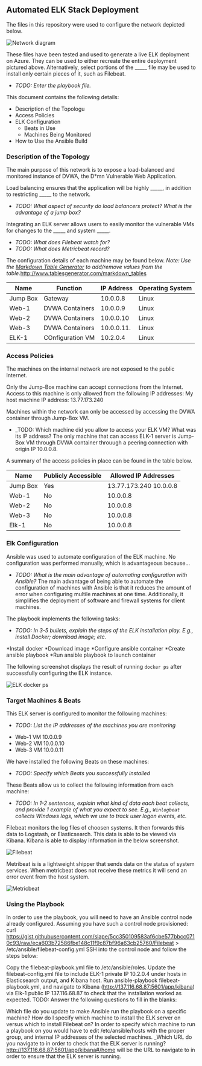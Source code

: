 ## Automated ELK Stack Deployment

The files in this repository were used to configure the network depicted below.


![Network diagram](https://github.com/Chanarowe/Project-1/blob/main/networkdiagram.png)

These files have been tested and used to generate a live ELK deployment on Azure. They can be used to either recreate the entire deployment pictured above. Alternatively, select portions of the _____ file may be used to install only certain pieces of it, such as Filebeat.

  - _TODO: Enter the playbook file._

This document contains the following details:
- Description of the Topologu
- Access Policies
- ELK Configuration
  - Beats in Use
  - Machines Being Monitored
- How to Use the Ansible Build


### Description of the Topology

The main purpose of this network is to expose a load-balanced and monitored instance of DVWA, the D*mn Vulnerable Web Application.

Load balancing ensures that the application will be highly _____, in addition to restricting _____ to the network.
- _TODO: What aspect of security do load balancers protect? What is the advantage of a jump box?_

Integrating an ELK server allows users to easily monitor the vulnerable VMs for changes to the _____ and system _____.
- _TODO: What does Filebeat watch for?_
- _TODO: What does Metricbeat record?_

The configuration details of each machine may be found below.
_Note: Use the [Markdown Table Generator](http://www.tablesgenerator.com/markdown_tables) to add/remove values from the table_.http://www.tablesgenerator.com/markdown_tables

| Name     | Function | IP Address | Operating System |
|----------|----------|------------|------------------|
| Jump Box | Gateway  | 10.0.0.8   | Linux            |
| Web-1    |DVWA Containers |10.0.0.9  |       Linux           |
| Web-2    |DVWA Containers|   10.0.0.10         |   Linux               |
| Web-3    |DVWA Containers |10.0.0.11.    | Linux
| ELK-1    |COnfiguration VM |10.2.0.4            | Linux                 |

### Access Policies

The machines on the internal network are not exposed to the public Internet. 

Only the Jump-Box machine can accept connections from the Internet. Access to this machine is only allowed from the following IP addresses:
My host machine IP address: 13.77.173.240

Machines within the network can only be accessed by accessing the DVWA container through Jump-Box VM.
- _TODO: Which machine did you allow to access your ELK VM? What was its IP address? The only machine that can access ELK-1 server is Jump-Box VM through DVWA container throuugh a peering connection with origin IP 10.0.0.8.

A summary of the access policies in place can be found in the table below.

| Name     | Publicly Accessible | Allowed IP Addresses |
|----------|---------------------|----------------------|
| Jump Box | Yes                 | 13.77.173.240 10.0.0.8|
| Web-1    | No                  |     10.0.0.8         |
| Web-2    | No                  |     10.0.0.8         |
| Web-3    | No                  |     10.0.0.8         |
| Elk-1    | No                  |     10.0.0.8
### Elk Configuration

Ansible was used to automate configuration of the ELK machine. No configuration was performed manually, which is advantageous because...
- _TODO: What is the main advantage of automating configuration with Ansible?_
The main advantage of being able to automate the configuration of machines with Ansible is that it reduces the amount of error when configuring multile machines at one time. Additionally, it simplifies the deployment of software and firewall systems for client machines.


The playbook implements the following tasks:
- _TODO: In 3-5 bullets, explain the steps of the ELK installation play. E.g., install Docker; download image; etc._

*Install docker
*Download image
*Configure ansible container
*Create ansible playbook
*Run ansible playbook to launch container


The following screenshot displays the result of running `docker ps` after successfully configuring the ELK instance.

![ELK docker ps](https://github.com/Chanarowe/Project-1/blob/main/elk.jpg)

### Target Machines & Beats
This ELK server is configured to monitor the following machines:
- _TODO: List the IP addresses of the machines you are monitoring_
* Web-1 VM 10.0.0.9
* Web-2 VM 10.0.0.10
* Web-3 VM 10.0.0.11

We have installed the following Beats on these machines:
- _TODO: Specify which Beats you successfully installed_

These Beats allow us to collect the following information from each machine:
- _TODO: In 1-2 sentences, explain what kind of data each beat collects, and provide 1 example of what you expect to see. E.g., `Winlogbeat` collects Windows logs, which we use to track user logon events, etc._

Filebeat monitors the log files of choosen systems. It then forwards this data to Logstash, or Elasticsearch. This data is able to be viewed via Kibana. Kibana is able to display information in the below screenshot.


![Filebeat](https://github.com/Chanarowe/Project-1/blob/main/filebeat.jpg)

Metribeat is is a lightweight shipper that sends data on the status of system services. When metricbeat does not receive these metrics it will send an error event from the host system.


![Metricbeat](https://github.com/Chanarowe/Project-1/blob/main/metricbeat.png)

### Using the Playbook
In order to use the playbook, you will need to have an Ansible control node already configured. Assuming you have such a control node provisioned: 
curl 
https://gist.githubusercontent.com/slape/5cc350109583af6cbe577bbcc0710c93/raw/eca603b72586fbe148c11f9c87bf96a63cb25760/Filebeat > /etc/ansible/filebeat-config.yml
SSH into the control node and follow the steps below:

Copy the filebeat-playbook.yml file to /etc/ansible/roles.
Update the filebeat-config.yml file to include ELK-1 private IP 10.2.0.4 under hosts in Elasticsearch output, and Kibana host.
Run ansible-playbook filebeat-playbook.yml, and navigate to Kibana (http://137.116.68.87:5601/app/kibana) via Elk-1 public IP 137.116.68.87 to check that the installation worked as expected.
TODO: Answer the following questions to fill in the blanks:

Which file do you update to make Ansible run the playbook on a specific machine? How do I specify which machine to install the ELK server on versus which to install Filebeat on? In order to specify which machine to run a playbook on you would have to edit /etc/ansible/hosts with the proper group, and internal IP addresses of the selected machines.
_Which URL do you navigate to in order to check that the ELK server is running?
http://137.116.68.87:5601/app/kibana#/home will be the URL to navigate to in order to ensure that the ELK server is running.
